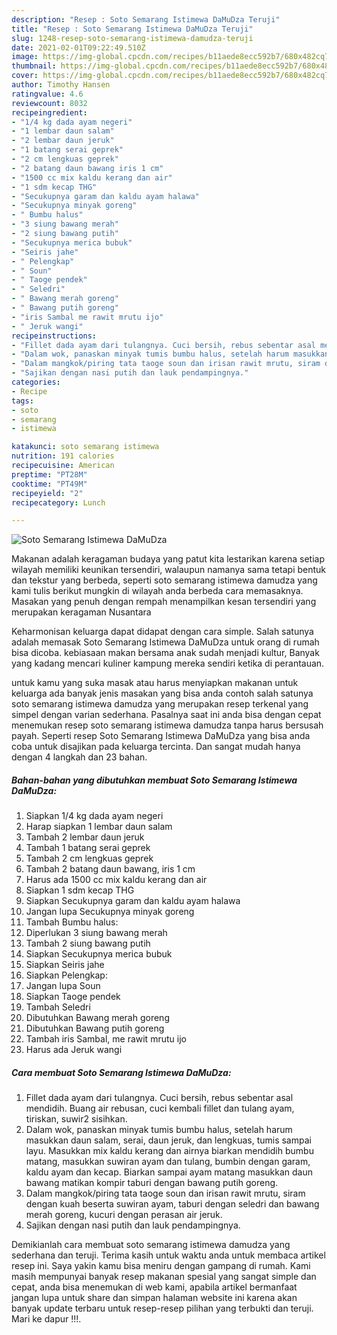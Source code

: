 ```yaml
---
description: "Resep : Soto Semarang Istimewa DaMuDza Teruji"
title: "Resep : Soto Semarang Istimewa DaMuDza Teruji"
slug: 1248-resep-soto-semarang-istimewa-damudza-teruji
date: 2021-02-01T09:22:49.510Z
image: https://img-global.cpcdn.com/recipes/b11aede8ecc592b7/680x482cq70/soto-semarang-istimewa-damudza-foto-resep-utama.jpg
thumbnail: https://img-global.cpcdn.com/recipes/b11aede8ecc592b7/680x482cq70/soto-semarang-istimewa-damudza-foto-resep-utama.jpg
cover: https://img-global.cpcdn.com/recipes/b11aede8ecc592b7/680x482cq70/soto-semarang-istimewa-damudza-foto-resep-utama.jpg
author: Timothy Hansen
ratingvalue: 4.6
reviewcount: 8032
recipeingredient:
- "1/4 kg dada ayam negeri"
- "1 lembar daun salam"
- "2 lembar daun jeruk"
- "1 batang serai geprek"
- "2 cm lengkuas geprek"
- "2 batang daun bawang iris 1 cm"
- "1500 cc mix kaldu kerang dan air"
- "1 sdm kecap THG"
- "Secukupnya garam dan kaldu ayam halawa"
- "Secukupnya minyak goreng"
- " Bumbu halus"
- "3 siung bawang merah"
- "2 siung bawang putih"
- "Secukupnya merica bubuk"
- "Seiris jahe"
- " Pelengkap"
- " Soun"
- " Taoge pendek"
- " Seledri"
- " Bawang merah goreng"
- " Bawang putih goreng"
- "iris Sambal me rawit mrutu ijo"
- " Jeruk wangi"
recipeinstructions:
- "Fillet dada ayam dari tulangnya. Cuci bersih, rebus sebentar asal mendidih. Buang air rebusan, cuci kembali fillet dan tulang ayam, tiriskan, suwir2 sisihkan."
- "Dalam wok, panaskan minyak tumis bumbu halus, setelah harum masukkan daun salam, serai, daun jeruk, dan lengkuas, tumis sampai layu. Masukkan mix kaldu kerang dan airnya biarkan mendidih bumbu matang, masukkan suwiran ayam dan tulang, bumbin dengan garam, kaldu ayam dan kecap. Biarkan sampai ayam matang masukkan daun bawang matikan kompir taburi dengan bawang putih goreng."
- "Dalam mangkok/piring tata taoge soun dan irisan rawit mrutu, siram dengan kuah beserta suwiran ayam, taburi dengan seledri dan bawang merah goreng, kucuri dengan perasan air jeruk."
- "Sajikan dengan nasi putih dan lauk pendampingnya."
categories:
- Recipe
tags:
- soto
- semarang
- istimewa

katakunci: soto semarang istimewa 
nutrition: 191 calories
recipecuisine: American
preptime: "PT28M"
cooktime: "PT49M"
recipeyield: "2"
recipecategory: Lunch

---
```



![Soto Semarang Istimewa DaMuDza](https://img-global.cpcdn.com/recipes/b11aede8ecc592b7/680x482cq70/soto-semarang-istimewa-damudza-foto-resep-utama.jpg)

Makanan adalah keragaman budaya yang patut kita lestarikan karena setiap wilayah memiliki keunikan tersendiri, walaupun namanya sama tetapi bentuk dan tekstur yang berbeda, seperti soto semarang istimewa damudza yang kami tulis berikut mungkin di wilayah anda berbeda cara memasaknya. Masakan yang penuh dengan rempah menampilkan kesan tersendiri yang merupakan keragaman Nusantara

Keharmonisan keluarga dapat didapat dengan cara simple. Salah satunya adalah memasak Soto Semarang Istimewa DaMuDza untuk orang di rumah bisa dicoba. kebiasaan makan bersama anak sudah menjadi kultur, Banyak yang kadang mencari kuliner kampung mereka sendiri ketika di perantauan.



untuk kamu yang suka masak atau harus menyiapkan makanan untuk keluarga ada banyak jenis masakan yang bisa anda contoh salah satunya soto semarang istimewa damudza yang merupakan resep terkenal yang simpel dengan varian sederhana. Pasalnya saat ini anda bisa dengan cepat menemukan resep soto semarang istimewa damudza tanpa harus bersusah payah.
Seperti resep Soto Semarang Istimewa DaMuDza yang bisa anda coba untuk disajikan pada keluarga tercinta. Dan sangat mudah hanya dengan 4 langkah dan 23 bahan.


<!--inarticleads1-->

##### Bahan-bahan yang dibutuhkan membuat Soto Semarang Istimewa DaMuDza:

1. Siapkan 1/4 kg dada ayam negeri
1. Harap siapkan 1 lembar daun salam
1. Tambah 2 lembar daun jeruk
1. Tambah 1 batang serai geprek
1. Tambah 2 cm lengkuas geprek
1. Tambah 2 batang daun bawang, iris 1 cm
1. Harus ada 1500 cc mix kaldu kerang dan air
1. Siapkan 1 sdm kecap THG
1. Siapkan Secukupnya garam dan kaldu ayam halawa
1. Jangan lupa Secukupnya minyak goreng
1. Tambah  Bumbu halus:
1. Diperlukan 3 siung bawang merah
1. Tambah 2 siung bawang putih
1. Siapkan Secukupnya merica bubuk
1. Siapkan Seiris jahe
1. Siapkan  Pelengkap:
1. Jangan lupa  Soun
1. Siapkan  Taoge pendek
1. Tambah  Seledri
1. Dibutuhkan  Bawang merah goreng
1. Dibutuhkan  Bawang putih goreng
1. Tambah iris Sambal, me rawit mrutu ijo
1. Harus ada  Jeruk wangi




<!--inarticleads2-->

##### Cara membuat  Soto Semarang Istimewa DaMuDza:

1. Fillet dada ayam dari tulangnya. Cuci bersih, rebus sebentar asal mendidih. Buang air rebusan, cuci kembali fillet dan tulang ayam, tiriskan, suwir2 sisihkan.
1. Dalam wok, panaskan minyak tumis bumbu halus, setelah harum masukkan daun salam, serai, daun jeruk, dan lengkuas, tumis sampai layu. Masukkan mix kaldu kerang dan airnya biarkan mendidih bumbu matang, masukkan suwiran ayam dan tulang, bumbin dengan garam, kaldu ayam dan kecap. Biarkan sampai ayam matang masukkan daun bawang matikan kompir taburi dengan bawang putih goreng.
1. Dalam mangkok/piring tata taoge soun dan irisan rawit mrutu, siram dengan kuah beserta suwiran ayam, taburi dengan seledri dan bawang merah goreng, kucuri dengan perasan air jeruk.
1. Sajikan dengan nasi putih dan lauk pendampingnya.




Demikianlah cara membuat soto semarang istimewa damudza yang sederhana dan teruji. Terima kasih untuk waktu anda untuk membaca artikel resep ini. Saya yakin kamu bisa meniru dengan gampang di rumah. Kami masih mempunyai banyak resep makanan spesial yang sangat simple dan cepat, anda bisa menemukan di web kami, apabila artikel bermanfaat jangan lupa untuk share dan simpan halaman website ini karena akan banyak update terbaru untuk resep-resep pilihan yang terbukti dan teruji. Mari ke dapur !!!. 
